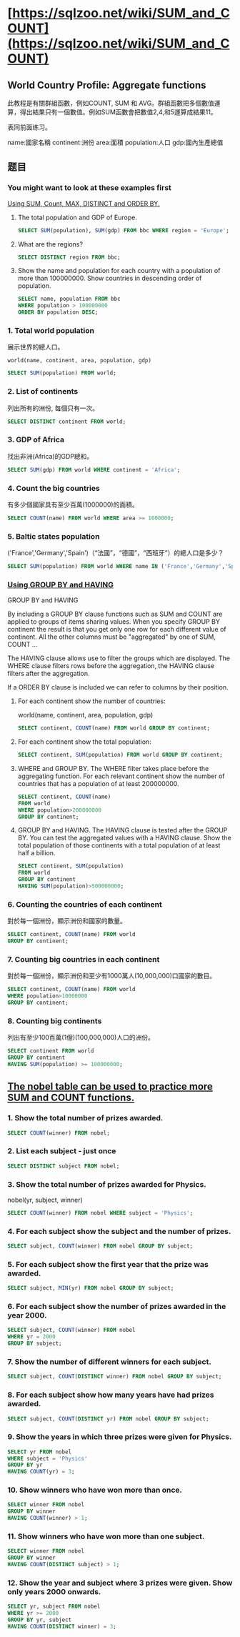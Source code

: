 # [https://sqlzoo.net/wiki/SUM_and_COUNT](https://sqlzoo.net/wiki/SUM_and_COUNT)

## World Country Profile: Aggregate functions

此教程是有關群組函數，例如COUNT, SUM 和 AVG。群組函數把多個數值運算，得出結果只有一個數值。例如SUM函數會把數值2,4,和5運算成結果11。

表同前面练习。

name:國家名稱
continent:洲份
area:面積
population:人口
gdp:國內生產總值

## 题目

### You might want to look at these examples first

[Using SUM, Count, MAX, DISTINCT and ORDER BY.](https://sqlzoo.net/wiki/Using_SUM,_Count,_MAX,_DISTINCT_and_ORDER_BY)

1. The total population and GDP of Europe.

    ```SQL
    SELECT SUM(population), SUM(gdp) FROM bbc WHERE region = 'Europe';
    ```
2. What are the regions?

    ```SQL
    SELECT DISTINCT region FROM bbc;
    ```
3. Show the name and population for each country with a population of more than 100000000. Show countries in descending order of population.

    ```SQL
    SELECT name, population FROM bbc
    WHERE population > 100000000
    ORDER BY population DESC;
    ```

### 1. Total world population

展示世界的總人口。

    world(name, continent, area, population, gdp)

```SQL
SELECT SUM(population) FROM world;
```

### 2. List of continents

列出所有的洲份, 每個只有一次。

```SQL
SELECT DISTINCT continent FROM world;
```

### 3. GDP of Africa

找出非洲(Africa)的GDP總和。

```SQL
SELECT SUM(gdp) FROM world WHERE continent = 'Africa';
```

### 4. Count the big countries

有多少個國家具有至少百萬(1000000)的面積。

```SQL
SELECT COUNT(name) FROM world WHERE area >= 1000000;
```

### 5. Baltic states population

('France','Germany','Spain')（“法國”，“德國”，“西班牙”）的總人口是多少？

```SQL
SELECT SUM(population) FROM world WHERE name IN ('France','Germany','Spain');
```

### [Using GROUP BY and HAVING](https://sqlzoo.net/wiki/Using_GROUP_BY_and_HAVING.)

GROUP BY and HAVING

By including a GROUP BY clause functions such as SUM and COUNT are applied to groups of items sharing values. When you specify GROUP BY continent the result is that you get only one row for each different value of continent. All the other columns must be "aggregated" by one of SUM, COUNT ...

The HAVING clause allows use to filter the groups which are displayed. The WHERE clause filters rows before the aggregation, the HAVING clause filters after the aggregation.

If a ORDER BY clause is included we can refer to columns by their position.

1. For each continent show the number of countries:

    world(name, continent, area, population, gdp)

    ```SQL
    SELECT continent, COUNT(name) FROM world GROUP BY continent;
    ```

2. For each continent show the total population:

    ```SQL
    SELECT continent, SUM(population) FROM world GROUP BY continent;
    ```
3. WHERE and GROUP BY. The WHERE filter takes place before the aggregating function. For each relevant continent show the number of countries that has a population of at least 200000000.

    ```SQL
    SELECT continent, COUNT(name)
    FROM world
    WHERE population>200000000
    GROUP BY continent;
    ```
4. GROUP BY and HAVING. The HAVING clause is tested after the GROUP BY. You can test the aggregated values with a HAVING clause. Show the total population of those continents with a total population of at least half a billion.

    ```SQL
    SELECT continent, SUM(population)
    FROM world
    GROUP BY continent
    HAVING SUM(population)>500000000;
    ```

### 6. Counting the countries of each continent

對於每一個洲份，顯示洲份和國家的數量。

```SQL
SELECT continent, COUNT(name) FROM world
GROUP BY continent;
```

### 7. Counting big countries in each continent

對於每一個洲份，顯示洲份和至少有1000萬人(10,000,000)口國家的數目。

```SQL
SELECT continent, COUNT(name) FROM world
WHERE population>10000000
GROUP BY continent;
```

### 8. Counting big continents

列出有至少100百萬(1億)(100,000,000)人口的洲份。

```SQL
SELECT continent FROM world
GROUP BY continent
HAVING SUM(population) >= 100000000;
```

## [The nobel table can be used to practice more SUM and COUNT functions.](https://sqlzoo.net/wiki/The_nobel_table_can_be_used_to_practice_more_SUM_and_COUNT_functions.)

### 1. Show the total number of prizes awarded.

```SQL
SELECT COUNT(winner) FROM nobel;
```

### 2. List each subject - just once

```SQL
SELECT DISTINCT subject FROM nobel;
```

### 3. Show the total number of prizes awarded for Physics.

nobel(yr, subject, winner)

```SQL
SELECT COUNT(winner) FROM nobel WHERE subject = 'Physics';
```

### 4. For each subject show the subject and the number of prizes.

```SQL
SELECT subject, COUNT(winner) FROM nobel GROUP BY subject;
```

### 5. For each subject show the first year that the prize was awarded.

```SQL
SELECT subject, MIN(yr) FROM nobel GROUP BY subject;
```

### 6. For each subject show the number of prizes awarded in the year 2000.

```SQL
SELECT subject, COUNT(winner) FROM nobel
WHERE yr = 2000
GROUP BY subject;
```

### 7. Show the number of different winners for each subject.

```SQL
SELECT subject, COUNT(DISTINCT winner) FROM nobel GROUP BY subject;
```

### 8. For each subject show how many years have had prizes awarded.

```SQL
SELECT subject, COUNT(DISTINCT yr) FROM nobel GROUP BY subject;
```

### 9. Show the years in which three prizes were given for Physics.

```SQL
SELECT yr FROM nobel
WHERE subject = 'Physics'
GROUP BY yr
HAVING COUNT(yr) = 3;
```

### 10. Show winners who have won more than once.

```SQL
SELECT winner FROM nobel
GROUP BY winner
HAVING COUNT(winner) > 1;
```

### 11. Show winners who have won more than one subject.

```SQL
SELECT winner FROM nobel
GROUP BY winner
HAVING COUNT(DISTINCT subject) > 1;
```

### 12. Show the year and subject where 3 prizes were given. Show only years 2000 onwards.

```SQL
SELECT yr, subject FROM nobel
WHERE yr >= 2000
GROUP BY yr, subject
HAVING COUNT(DISTINCT winner) = 3;
```